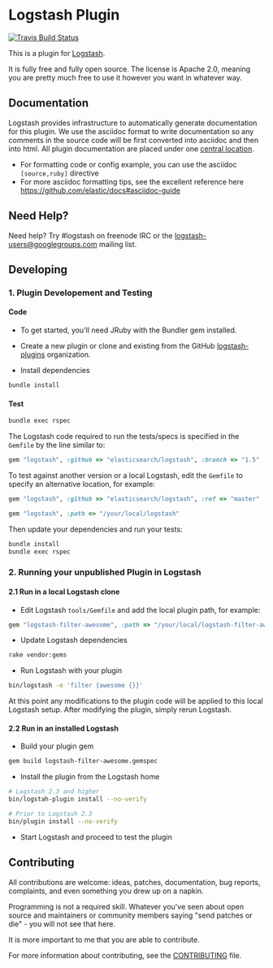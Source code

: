 # Logstash Plugin

[![Travis Build Status](https://travis-ci.org/logstash-plugins/logstash-output-jms.svg)](https://travis-ci.org/logstash-plugins/logstash-output-jms)

This is a plugin for [Logstash](https://github.com/elastic/logstash).

It is fully free and fully open source. The license is Apache 2.0, meaning you are pretty much free to use it however you want in whatever way.

## Documentation

Logstash provides infrastructure to automatically generate documentation for this plugin. We use the asciidoc format to write documentation so any comments in the source code will be first converted into asciidoc and then into html. All plugin documentation are placed under one [central location](http://www.elastic.co/guide/en/logstash/current/).

- For formatting code or config example, you can use the asciidoc `[source,ruby]` directive
- For more asciidoc formatting tips, see the excellent reference here https://github.com/elastic/docs#asciidoc-guide

## Need Help?

Need help? Try #logstash on freenode IRC or the logstash-users@googlegroups.com mailing list.

## Developing

### 1. Plugin Developement and Testing

#### Code
- To get started, you'll need JRuby with the Bundler gem installed.

- Create a new plugin or clone and existing from the GitHub [logstash-plugins](https://github.com/logstash-plugins) organization.

- Install dependencies
```sh
bundle install
```

#### Test

```sh
bundle exec rspec
```

The Logstash code required to run the tests/specs is specified in the `Gemfile` by the line similar to:
```ruby
gem "logstash", :github => "elasticsearch/logstash", :branch => "1.5"
```
To test against another version or a local Logstash, edit the `Gemfile` to specify an alternative location, for example:
```ruby
gem "logstash", :github => "elasticsearch/logstash", :ref => "master"
```
```ruby
gem "logstash", :path => "/your/local/logstash"
```

Then update your dependencies and run your tests:

```sh
bundle install
bundle exec rspec
```

### 2. Running your unpublished Plugin in Logstash

#### 2.1 Run in a local Logstash clone

- Edit Logstash `tools/Gemfile` and add the local plugin path, for example:
```ruby
gem "logstash-filter-awesome", :path => "/your/local/logstash-filter-awesome"
```
- Update Logstash dependencies
```sh
rake vendor:gems
```
- Run Logstash with your plugin
```sh
bin/logstash -e 'filter {awesome {}}'
```
At this point any modifications to the plugin code will be applied to this local Logstash setup. After modifying the plugin, simply rerun Logstash.

#### 2.2 Run in an installed Logstash

- Build your plugin gem
```sh
gem build logstash-filter-awesome.gemspec
```
- Install the plugin from the Logstash home
```sh
# Logstash 2.3 and higher
bin/logstah-plugin install --no-verify

# Prior to Logstash 2.3
bin/plugin install --no-verify

```
- Start Logstash and proceed to test the plugin

## Contributing

All contributions are welcome: ideas, patches, documentation, bug reports, complaints, and even something you drew up on a napkin.

Programming is not a required skill. Whatever you've seen about open source and maintainers or community members  saying "send patches or die" - you will not see that here.

It is more important to me that you are able to contribute.

For more information about contributing, see the [CONTRIBUTING](https://github.com/elastic/logstash/blob/master/CONTRIBUTING.md) file.

